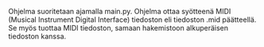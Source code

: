 Ohjelma suoritetaan ajamalla main.py. 
Ohjelma ottaa syötteenä MIDI (Musical Instrument Digital Interface) tiedoston
eli tiedoston .mid päätteellä. Se myös tuottaa MIDI tiedoston, samaan 
hakemistoon alkuperäisen tiedoston kanssa.
 


